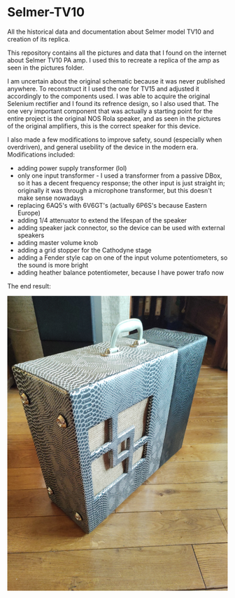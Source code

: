 # Selmer-TV10
All the historical data and documentation about Selmer model TV10 and creation of its replica.


This repository contains all the pictures and data that I found on the internet about Selmer TV10 PA amp. I used this to recreate a replica of the amp as seen in the pictures folder.


I am uncertain about the original schematic because it was never published anywhere. To reconstruct it I used the one for TV15 and adjusted it accordingly to the components used. I was able to acquire the original Selenium rectifier and I found its refrence design, so I also used that. The one very important component that was actually a starting point for the entire project is the original NOS Rola speaker, and as seen in the pictures of the original amplifiers, this is the correct speaker for this device.


I also made a few modifications to improve safety, sound (especially when overdriven), and general usebility of the device in the modern era. Modifications included:
- adding power supply transformer (lol)
- only one input transformer - I used a transformer from a passive DBox, so it has a decent frequency response; the other input is just straight in; originally it was through a microphone transformer, but this doesn't make sense nowadays
- replacing 6AQ5's with 6V6GT's (actually 6P6S's because Eastern Europe)
- adding 1/4 attenuator to extend the lifespan of the speaker
- adding speaker jack connector, so the device can be used with external speakers
- adding master volume knob
- adding a grid stopper for the Cathodyne stage
- adding a Fender style cap on one of the input volume potentiometers, so the sound is more bright
- adding heather balance potentiometer, because I have power trafo now



The end result:

<img src="https://github.com/Xses-1/Selmer-TV10/blob/main/Pictures/IMG_20230718_204245.jpg">
